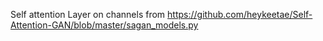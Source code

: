  Self attention Layer on channels from https://github.com/heykeetae/Self-Attention-GAN/blob/master/sagan_models.py 